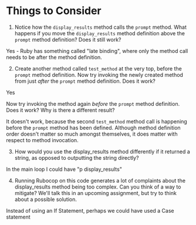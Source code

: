 # Things to Consider

1. Notice how the `display_results` method calls the `prompt` method. What happens if you move the `display_results` method definition above the `prompt` method definition? Does it still work?

Yes - Ruby has something called "late binding", where only the method call needs to be after the method definition. 

2. Create another method called `test_method` at the very top, before the `prompt` method definition. Now try invoking the newly created method from just *after* the `prompt` method definition. Does it work?

Yes

Now try invoking the method again *before* the `prompt` method definition. Does it work? Why is there a different result? 

It doesn't work, because the second `test_method` method call is happening before the `prompt` method has been defined. Although method definition order doesn't matter so much amongst themselves, it does matter with respect to method invocation. 

3. How would you use the display_results method differently if it returned a string, as opposed to outputting the string directly?

In the main loop I could have "p display_results"

4. Running Rubocop on this code generates a lot of complaints about the display_results method being too complex. Can you think of a way to mitigate? We'll talk this in an upcoming assignment, but try to think about a possible solution. 

Instead of using an If Statement, perhaps we could have used a Case statement

